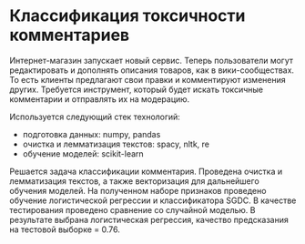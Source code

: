# Классификация токсичности комментариев


Интернет-магазин запускает новый сервис. Теперь пользователи могут редактировать и дополнять описания товаров, как в вики-сообществах. То есть клиенты предлагают свои правки и комментируют изменения других. Требуется инструмент, который будет искать токсичные комментарии и отправлять их на модерацию.

Используется следующий стек технологий:
- подготовка данных: numpy, pandas
- очистка и лемматизация текстов: spacy,  nltk, re
- обучение моделей: scikit-learn

Решается задача классификации комментария. 
Проведена очистка и лемматизация текстов, а также векторизация для дальнейшего обучения моделей. На полученном наборе признаков проведено обучение логистической регрессии и классификатора SGDC. В качестве тестирования проведено сравнение со случайной моделью. В результате выбрана логистическая регрессия, качество предсказания на тестовой выборке = 0.76.

